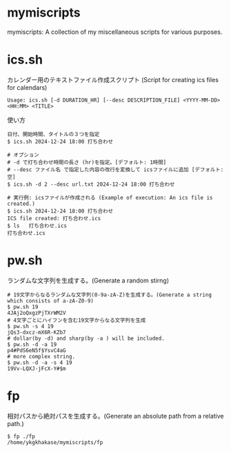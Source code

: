 # mymiscripts
mymiscripts: A collection of my miscellaneous scripts for various purposes.

# ics.sh
カレンダー用のテキストファイル作成スクリプト
(Script for creating ics files for calendars)

```
Usage: ics.sh [-d DURATION_HR] [--desc DESCRIPTION_FILE] <YYYY-MM-DD> <HH:MM> <TITLE>
```

使い方
```
日付、開始時間、タイトルの３つを指定
$ ics.sh 2024-12-24 18:00 打ち合わせ

# オプション
# -d で打ち合わせ時間の長さ (hr)を指定。[デフォルト: 1時間]
# --desc ファイル名 で指定した内容の改行を変換して icsファイルに追加 [デフォルト: 空]
$ ics.sh -d 2 --desc url.txt 2024-12-24 18:00 打ち合わせ

# 実行例: icsファイルが作成される (Example of execution: An ics file is created.)
$ ics.sh 2024-12-24 18:00 打ち合わせ
ICS file created: 打ち合わせ.ics
$ ls   打ち合わせ.ics
打ち合わせ.ics
```

# pw.sh
ランダムな文字列を生成する。(Generate a random stirng)

```
# 19文字からなるランダムな文字列(0-9a-zA-Z)を生成する。(Generate a string which consists of a-zA-Z0-9)
$ pw.sh 19
4JAj2oQxgzPjTXrWM2V
# 4文字ごとにハイフンを含む19文字からなる文字列を生成
$ pw.sh -s 4 19
jQs3-dxcz-mX6R-KZb7
# dollar(by -d) and sharp(by -a ) will be included.
$ pw.sh -d -a 19 
p4#PdS6eN5f$YsvC4aG 
# more complex string.
$ pw.sh -d -a -s 4 19 
19Vv-LQXJ-jFcX-Y#$m
```

# fp
相対パスから絶対パスを生成する。(Generate an absolute path from a relative path.)

```
$ fp ./fp
/home/ykgkhakase/mymiscripts/fp
```